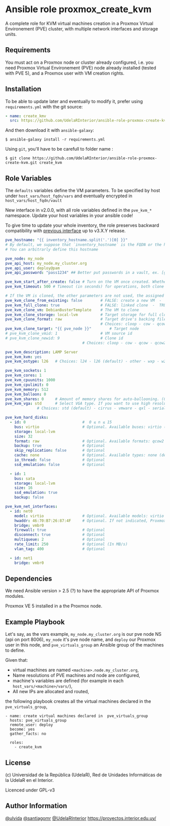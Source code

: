Ansible role proxmox_create_kvm
=========

 A complete role for KVM virtual machines creation in a Proxmox Virtual Environement (PVE) cluster, with multiple network interfaces and storage units.

Requirements
------------

You must act on a Proxmox node or cluster already configured, i.e. you need Proxmox Virtual Environement (PVE) node already installed (tested with PVE 5), and a Proxmox user with VM creation rights.


Installation
------------

To be able to update later and eventually to modify it, prefer using `requirements.yml` with the git source:

```yaml
- name: create_kmv
  src: https://github.com/UdelaRInterior/ansible-role-proxmox-create-kvm.git
  ```
And then download it with `ansible-galaxy`:

```shell
$ ansible-galaxy install -r requirements.yml
```

Using `git`, you'll have to be carefull to folder name :

```shell
$ git clone https://github.com/UdelaRInterior/ansible-role-proxmox-create-kvm.git create_kvm
```

Role Variables
--------------

The `defaults` variables define the VM parameters. To be specified by host under `host_vars/host_fqdn/vars` and eventually encrypted in `host_vars/host_fqdn/vault`

New interface in v2.0.0, with all role variables defined in the `pve_kvm_*` namespace. Update your host variables in your ansible code!

To give time to update your whole inventory, the role preserves backward compatibility with [previous interface](https://github.com/UdelaRInterior/ansible-role-proxmox-create-kvm/blob/v1.2.0/README.md#role-variables) up to v3.X.Y release. 


```yaml
pve_hostname: "{{ inventory_hostname.split('.')[0] }}"
# By default, we suppose that `inventory_hostname` is the FQDN or the hostname of the host to create, so we set the variable to the hostname. 
# You can arbitrarly define this hostname

pve_node: my_node
pve_api_host: my_node.my_cluster.org
pve_api_user: deploy@pam
pve_api_password: "pass1234" ## Better put passwords in a vault, ex. [group_vars | host_vars]/{{ inventory_hostname }}/vault/main.yml

pve_kvm_start_after_create: false # Turn on the VM once created. Whether created from scratch or cloned
pve_kvm_timeout: 500 # Timeout (in seconds) for operations, both clone and create

# If the VM is cloned, the other parameters are not used, the assigned hardware characteristics are inherited from the cloned VM
pve_kvm_clone_from_existing: false        # FALSE: create a new VM  -  TRUE: clone an existing VM
pve_kvm_full_clone: true                  # FALSE: linked clone  -  TRUE: full clone ## See https://github.com/UdelaRInterior/ansible-role-proxmox-create-kvm/issues/2
pve_kvm_clone_vm: DebianBusterTemplate    # The VM to clone
pve_kvm_clone_storage: local-lvm          # Target storage for full clone.
pve_kvm_clone_format: raw                 # Target drive's backing file's data format. Used only with clone
                                          # Choices: cloop - cow - qcow - qcow2 (default) - qed - raw - vmdk
pve_kvm_clone_target: "{{ pve_node }}"        # Target node
# pve_kvm_clone_vmid: 1                   # VM source id
# pve_kvm_clone_newid: 9                  # Clone id
                                  # Choices: cloop - cow - qcow - qcow2 (default) - qed - raw - vmdk

pve_kvm_description: LAMP Server
pve_kvm_kvm: yes
pve_kvm_ostype: l26   # Choices: l24 - l26 (default) - other - wxp - w2k - w2k3 - w2k8 - wvista - win7 - win8 - solaris

pve_kvm_sockets: 1
pve_kvm_cores: 1
pve_kvm_cpuunits: 1000
pve_kvm_cpulimit: 0
pve_kvm_memory: 512
pve_kvm_balloon: 0
pve_kvm_shares: 0     # Amount of memory shares for auto-ballooning. (0 - 50000). Using 0 disables auto-ballooning, this means no limit.
pve_kvm_vga: std      # Select VGA type. If you want to use high resolution modes (>= 1280x1024x16) then you should use option 'std' or 'vmware'.
              # Choices: std (default) - cirrus - vmware - qxl - serial0 - serial1 - serial2 - serial3 - qxl2 - qxl3 - qxl4

pve_kvm_hard_disks:
  - id: 0                         #  0 ≤ n ≤ 15
    bus: virtio                   # Optional. Available buses: virtio (default) - ide - sata - scsi
    storage: local-lvm
    size: 32
    format: raw                   # Optional. Available formats: qcow2 - raw (default) - subvol
    backup: true                  # Optional
    skip_replication: false       # Optional
    cache: none                   # Optional. Available types: none (default) - directsync - writethrough - writeback - unsafe
    io_thread: false              # Optional
    ssd_emulation: false          # Optional

  - id: 1
    bus: sata
    storage: local-lvm
    size: 16
    ssd_emulation: true
    backup: false

pve_kvm_net_interfaces:
  - id: net0
    model: virtio                 # Optional. Available models: virtio - e1000 - rtl8139 - vmxnet3
    hwaddr: 46:70:B7:26:87:4F     # Optional. If not indicated, Proxmox will assign one automatically.
    bridge: vmbr0
    firewall: true                # Optional
    disconnect: true              # Optional
    multiqueue: 2                 # Optional
    rate_limit: 250               # Optional (In MB/s)
    vlan_tag: 400                 # Optional

  - id: net1
    bridge: vmbr0
```

Dependencies
------------

We need Ansible version > 2.5 (?) to have the appropriate API of Proxmox modules.

Proxmox VE 5 installed in a the Proxmox node.

Example Playbook
----------------

Let's say, as the vars example, `my_node.my_cluster.org` is our pve node NS (api on port 8006), `my_node` it's pve node name, and `deploy` our Proxmox user in this node, and `pve_virtuals_group` an Ansible group of the machines to define.

Given that:
* virtual machines are named `<machine>.node.my_cluster.org`,
* Name resolutions of PVE machines and node are configured,
* machine's variables are defined (for example in each `host_vars/<machine>/vars/`),
* All new IPs are allocated and routed,

the following playbook creates all the virtual machines declared in the `pve_virtuals_group`,

    - name: create virtual machines declared in  pve_virtuals_group
      hosts: pve_virtuals_group
      remote_user: deploy
      become: yes
      gather_facts: no

      roles:
        - create_kvm


License
-------

(c) Universidad de la República (UdelaR), Red de Unidades Informáticas de la UdelaR en el Interior.

Licenced under GPL-v3

Author Information
------------------

[@ulvida](https://github.com/ulvida)
[@santiagomr](https://github.com/santiagomr)
[@UdelaRInterior](https://github.com/UdelaRInterior)
https://proyectos.interior.edu.uy/
